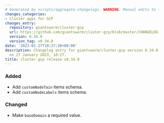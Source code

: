 ```yaml
---
# Generated by scripts/aggregate-changelogs. WARNING: Manual edits to this files will be overwritten.
changes_categories:
- Cluster apps for GCP
changes_entry:
  repository: giantswarm/cluster-gcp
  url: https://github.com/giantswarm/cluster-gcp/blob/master/CHANGELOG.md#0340---2023-01-27
  version: 0.34.0
  version_tag: v0.34.0
date: '2023-01-27T10:27:38+00:00'
description: Changelog entry for giantswarm/cluster-gcp version 0.34.0, published
  on 27 January 2023, 10:27.
title: cluster-gcp release v0.34.0
---
```


### Added
- Add `customNodeTain` items schema.
- Add `customNodeLabels` items schema.
### Changed
- Make `baseDomain` a required value.
